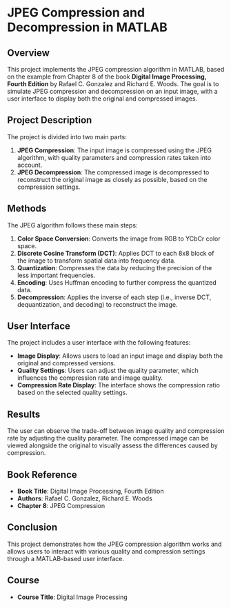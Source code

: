 # JPEG Compression and Decompression in MATLAB

## Overview
This project implements the JPEG compression algorithm in MATLAB, based on the example from Chapter 8 of the book **Digital Image Processing, Fourth Edition** by Rafael C. Gonzalez and Richard E. Woods. The goal is to simulate JPEG compression and decompression on an input image, with a user interface to display both the original and compressed images.

## Project Description
The project is divided into two main parts:
1. **JPEG Compression**: The input image is compressed using the JPEG algorithm, with quality parameters and compression rates taken into account.
2. **JPEG Decompression**: The compressed image is decompressed to reconstruct the original image as closely as possible, based on the compression settings.

## Methods
The JPEG algorithm follows these main steps:
1. **Color Space Conversion**: Converts the image from RGB to YCbCr color space.
2. **Discrete Cosine Transform (DCT)**: Applies DCT to each 8x8 block of the image to transform spatial data into frequency data.
3. **Quantization**: Compresses the data by reducing the precision of the less important frequencies.
4. **Encoding**: Uses Huffman encoding to further compress the quantized data.
5. **Decompression**: Applies the inverse of each step (i.e., inverse DCT, dequantization, and decoding) to reconstruct the image.

## User Interface
The project includes a user interface with the following features:
- **Image Display**: Allows users to load an input image and display both the original and compressed versions.
- **Quality Settings**: Users can adjust the quality parameter, which influences the compression rate and image quality.
- **Compression Rate Display**: The interface shows the compression ratio based on the selected quality settings.

## Results
The user can observe the trade-off between image quality and compression rate by adjusting the quality parameter. The compressed image can be viewed alongside the original to visually assess the differences caused by compression.

## Book Reference
- **Book Title**: Digital Image Processing, Fourth Edition  
- **Authors**: Rafael C. Gonzalez, Richard E. Woods  
- **Chapter 8**: JPEG Compression

## Conclusion
This project demonstrates how the JPEG compression algorithm works and allows users to interact with various quality and compression settings through a MATLAB-based user interface.

## Course
- **Course Title**: Digital Image Processing
